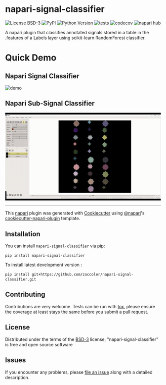 # napari-signal-classifier

[![License BSD-3](https://img.shields.io/pypi/l/napari-signal-classifier.svg?color=green)](https://github.com/zoccoler/napari-signal-classifier/raw/main/LICENSE)
[![PyPI](https://img.shields.io/pypi/v/napari-signal-classifier.svg?color=green)](https://pypi.org/project/napari-signal-classifier)
[![Python Version](https://img.shields.io/pypi/pyversions/napari-signal-classifier.svg?color=green)](https://python.org)
[![tests](https://github.com/zoccoler/napari-signal-classifier/workflows/tests/badge.svg)](https://github.com/zoccoler/napari-signal-classifier/actions)
[![codecov](https://codecov.io/gh/zoccoler/napari-signal-classifier/branch/main/graph/badge.svg)](https://codecov.io/gh/zoccoler/napari-signal-classifier)
[![napari hub](https://img.shields.io/endpoint?url=https://api.napari-hub.org/shields/napari-signal-classifier)](https://napari-hub.org/plugins/napari-signal-classifier)

A napari plugin that classifies annotated signals stored in a table in the .features of a Labels layer using scikit-learn RandomForest classifier.

# Quick Demo

## Napari Signal Classifier

![demo](./images/signal_classifier_demo.gif)

## Napari Sub-Signal Classifier

![demo](./images/sub_signal_classifier_demo.gif)

----------------------------------

This [napari] plugin was generated with [Cookiecutter] using [@napari]'s [cookiecutter-napari-plugin] template.

<!--
Don't miss the full getting started guide to set up your new package:
https://github.com/napari/cookiecutter-napari-plugin#getting-started

and review the napari docs for plugin developers:
https://napari.org/stable/plugins/index.html
-->

## Installation

You can install `napari-signal-classifier` via [pip]:

    pip install napari-signal-classifier



To install latest development version :

    pip install git+https://github.com/zoccoler/napari-signal-classifier.git


## Contributing

Contributions are very welcome. Tests can be run with [tox], please ensure
the coverage at least stays the same before you submit a pull request.

## License

Distributed under the terms of the [BSD-3] license,
"napari-signal-classifier" is free and open source software

## Issues

If you encounter any problems, please [file an issue] along with a detailed description.

[napari]: https://github.com/napari/napari
[Cookiecutter]: https://github.com/audreyr/cookiecutter
[@napari]: https://github.com/napari
[MIT]: http://opensource.org/licenses/MIT
[BSD-3]: http://opensource.org/licenses/BSD-3-Clause
[GNU GPL v3.0]: http://www.gnu.org/licenses/gpl-3.0.txt
[GNU LGPL v3.0]: http://www.gnu.org/licenses/lgpl-3.0.txt
[Apache Software License 2.0]: http://www.apache.org/licenses/LICENSE-2.0
[Mozilla Public License 2.0]: https://www.mozilla.org/media/MPL/2.0/index.txt
[cookiecutter-napari-plugin]: https://github.com/napari/cookiecutter-napari-plugin

[file an issue]: https://github.com/zoccoler/napari-signal-classifier/issues

[napari]: https://github.com/napari/napari
[tox]: https://tox.readthedocs.io/en/latest/
[pip]: https://pypi.org/project/pip/
[PyPI]: https://pypi.org/
